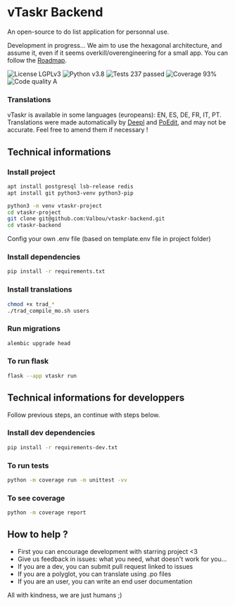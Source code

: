 # vTaskr Backend
An open-source to do list application for personnal use.

Development in progress... We aim to use the hexagonal architecture, and assume it, even if it seems overkill/overengineering for a small app.
You can follow the [Roadmap](https://github.com/Valbou/vtaskr-backend/blob/master/ROADMAP.md).

![License LGPLv3](https://img.shields.io/badge/license-LGPLv3-blue "License LGPLv3")
![Python v3.8](https://img.shields.io/badge/python-v3.8-blue "Python v3.8")
![Tests 237 passed](https://img.shields.io/badge/tests-237%20passed-green "Tests 237 passed")
![Coverage 93%](https://img.shields.io/badge/coverage-93%25-green "Coverage 93%")
![Code quality A](https://img.shields.io/badge/code%20quality-A-green "Code quality A")

### Translations
vTaskr is available in some languages (europeans): EN, ES, DE, FR, IT, PT.
Translations were made automatically by [Deepl](https://www.deepl.com) and [PoEdit](https://poedit.net/), and may not be accurate. Feel free to amend them if necessary !

## Technical informations

### Install project

```bash
apt install postgresql lsb-release redis
apt install git python3-venv python3-pip

python3 -m venv vtaskr-project
cd vtaskr-project
git clone git@github.com:Valbou/vtaskr-backend.git
cd vtaskr-backend
```

Config your own .env file (based on template.env file in project folder)

### Install dependencies

```bash
pip install -r requirements.txt
```

### Install translations

```bash
chmod +x trad_*
./trad_compile_mo.sh users
```

### Run migrations

```bash
alembic upgrade head
```

### To run flask
```bash
flask --app vtaskr run
```

## Technical informations for developpers

Follow previous steps, an continue with steps below.

### Install dev dependencies

```bash
pip install -r requirements-dev.txt
```

### To run tests
```bash
python -m coverage run -m unittest -vv
```

### To see coverage
```bash
python -m coverage report
```

## How to help ?

- First you can encourage development with starring project <3
- Give us feedback in issues: what you need, what doesn't work for you...
- If you are a dev, you can submit pull request linked to issues
- If you are a polyglot, you can translate using .po files
- If you are an user, you can write an end user documentation

All with kindness, we are just humans ;)
